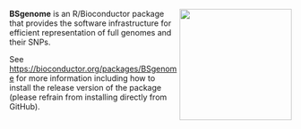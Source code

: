 [<img src="https://www.bioconductor.org/images/logo/jpg/bioconductor_logo_rgb.jpg" width="200" align="right"/>](https://bioconductor.org/)

**BSgenome** is an R/Bioconductor package that provides the software infrastructure for efficient representation of full genomes and their SNPs.

See https://bioconductor.org/packages/BSgenome for more information including how to install the release version of the package (please refrain from installing directly from GitHub).

